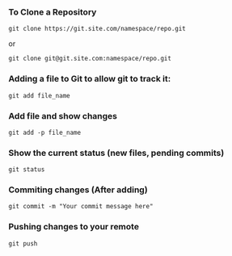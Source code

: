 ### To Clone a Repository

`git clone https://git.site.com/namespace/repo.git`

or 

`git clone git@git.site.com:namespace/repo.git`

### Adding a file to Git to allow git to track it:

`git add file_name`

### Add file and show changes

`git add -p file_name`

### Show the current status (new files, pending commits)

`git status`

### Commiting changes (After adding)

`git commit -m "Your commit message here"`

### Pushing changes to your remote

`git push`
